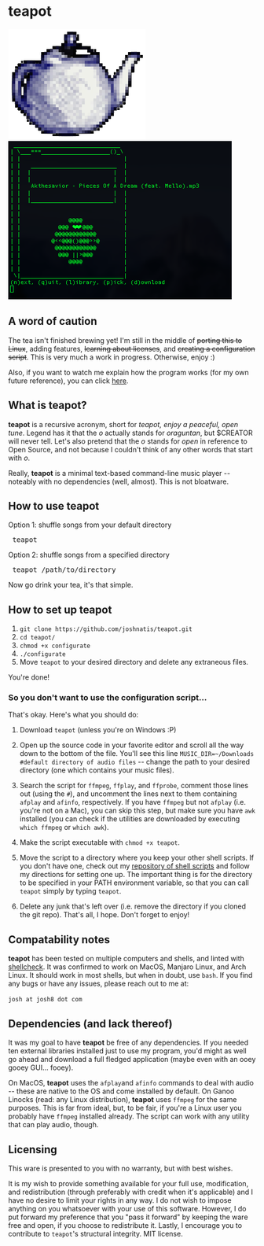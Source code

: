 # teapot
![Logo](images/teapot-logo-small.png) ![Screenshot](images/teapot-screenshot2.png)

## A word of caution
The tea isn't finished brewing yet! I'm still in the middle of ~~porting this to Linux~~, adding features, ~~learning about licenses~~, and ~~creating a configuration script~~. This is very much a work in progress. Otherwise, enjoy :)

Also, if you want to watch me explain how the program works (for my own future reference), you can click [here](https://www.youtube.com/watch?v=oJpkSBohS0U).

## What is teapot?
**teapot** is a recursive acronym, short for *teapot, enjoy a peaceful, open tune*. Legend has it that the *o* actually stands for *oraguntan*, but $CREATOR will never tell. Let's also pretend that the *o* stands for *open* in reference to Open Source, and not because I couldn't think of any other words that start with *o*.

Really, **teapot** is a minimal text-based command-line music player -- noteably with no dependencies (well, almost). This is not bloatware.

## How to use teapot
Option 1: shuffle songs from your default directory
<pre> teapot </pre>
Option 2: shuffle songs from a specified directory
<pre> teapot /path/to/directory </pre>
Now go drink your tea, it's that simple.

## How to set up teapot
1. `git clone https://github.com/joshnatis/teapot.git`
1. `cd teapot/`
1. `chmod +x configurate`
1. `./configurate`
1. Move `teapot` to your desired directory and delete any extraneous files.

You're done!

### So you don't want to use the configuration script...
That's okay. Here's what you should do:

1. Download `teapot` (unless you're on Windows :P)

2. Open up the source code in your favorite editor and scroll all the way down to the bottom of the file. You'll see this line `MUSIC_DIR=~/Downloads #default directory of audio files` -- change the path to your desired directory (one which contains your music files).

3. Search the script for `ffmpeg`, `ffplay`, and `ffprobe`, comment those lines out (using the `#`), and uncomment the lines next to them containing `afplay` and `afinfo`, respectively. If you have `ffmpeg` but not `afplay` (i.e. you're not on a Mac), you can skip this step, but make sure you have `awk` installed (you can check if the utilities are downloaded by executing `which ffmpeg` or `which awk`).

4. Make the script executable with `chmod +x teapot`.

5. Move the script to a directory where you keep your other shell scripts. If you don't have one, check out my [repository of shell scripts](https://github.com/joshnatis/shell-skriptz) and follow my directions for setting one up. The important thing is for the directory to be specified in your PATH environment variable, so that you can call `teapot` simply by typing `teapot`.

6. Delete any junk that's left over (i.e. remove the directory if you cloned the git repo). That's all, I hope. Don't forget to enjoy!

## Compatability notes
**teapot** has been tested on multiple computers and shells, and linted with [shellcheck](https://www.shellcheck.net/). It was confirmed to work on MacOS, Manjaro Linux, and Arch Linux. It should work in most shells, but when in doubt, use `bash`. If you find any bugs or have any issues, please reach out to me at:

`josh at josh8 dot com`

## Dependencies (and lack thereof)
It was my goal to have **teapot** be free of any dependencies. If you needed ten external libraries installed just to use my program, you'd might as well go ahead and download a full fledged application (maybe even with an ooey gooey GUI... fooey).

On MacOS, **teapot** uses the `afplay`and `afinfo` commands to deal with audio -- these are native to the OS and come installed by default. On Ganoo Linocks (read: any Linux distribution), **teapot** uses `ffmpeg` for the same purposes. This is far from ideal, but, to be fair, if you're a Linux user you probably have `ffmpeg` installed already. The script can work with any utility that can play audio, though.

## Licensing
This ware is presented to you with no warranty, but with best wishes.

It is my wish to provide something available for your full use, modification, and redistribution (through preferably with credit when it's applicable) and I have no desire to limit your rights in any way. I do not wish to impose anything on you whatsoever with your use of this software. However, I do put forward my preference that you "pass it forward" by keeping the ware free and open, if you choose to redistribute it. Lastly, I encourage you to contribute to `teapot`'s structural integrity. MIT license.
